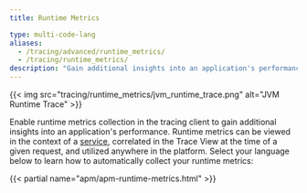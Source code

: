 ```yaml
---
title: Runtime Metrics

type: multi-code-lang
aliases:
  - /tracing/advanced/runtime_metrics/
  - /tracing/runtime_metrics/
description: "Gain additional insights into an application's performance with the runtime metrics associated to your traces."
---
```


{{< img src="tracing/runtime_metrics/jvm_runtime_trace.png" alt="JVM Runtime Trace" >}}

Enable runtime metrics collection in the tracing client to gain additional insights into an application's performance. Runtime metrics can be viewed in the context of a [service][1], correlated in the Trace View at the time of a given request, and utilized anywhere in the platform. Select your language below to learn how to automatically collect your runtime metrics:

{{< partial name="apm/apm-runtime-metrics.html" >}}
<br>

[1]: /tracing/glossary/#services
